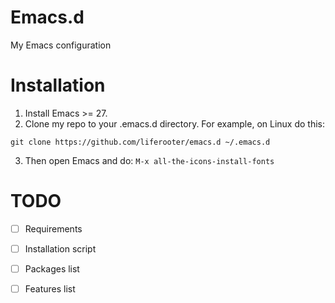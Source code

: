 # Emacs.d
My Emacs configuration

# Installation
1. Install Emacs >= 27.
2. Clone my repo to your .emacs.d directory. For example, on Linux do this:
```
git clone https://github.com/liferooter/emacs.d ~/.emacs.d
```
3. Then open Emacs and do: `M-x all-the-icons-install-fonts`

# TODO
 - [ ] Requirements
 - [ ] Installation script
 - [ ] Packages list
 - [ ] Features list

